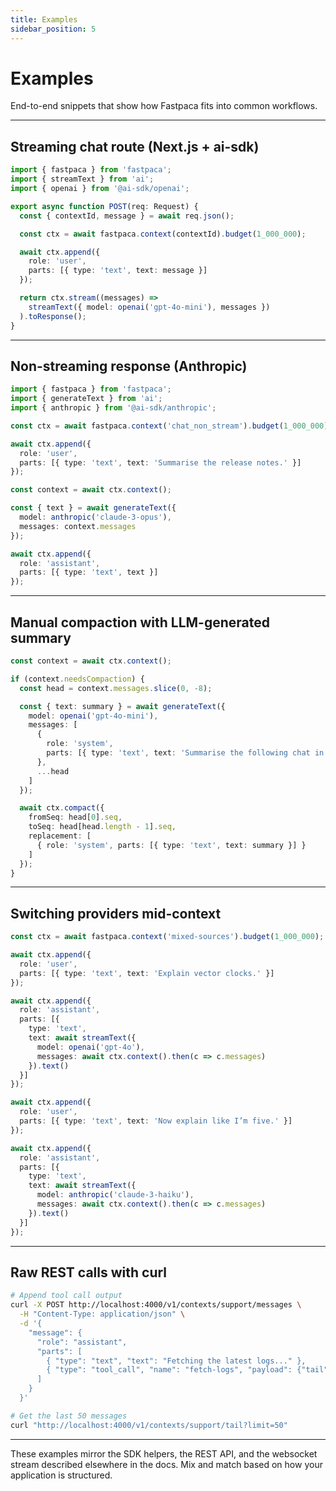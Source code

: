 ```yaml
---
title: Examples
sidebar_position: 5
---
```


# Examples

End-to-end snippets that show how Fastpaca fits into common workflows.

---

## Streaming chat route (Next.js + ai-sdk)

```typescript title="app/api/chat/route.ts"
import { fastpaca } from 'fastpaca';
import { streamText } from 'ai';
import { openai } from '@ai-sdk/openai';

export async function POST(req: Request) {
  const { contextId, message } = await req.json();

  const ctx = await fastpaca.context(contextId).budget(1_000_000);

  await ctx.append({
    role: 'user',
    parts: [{ type: 'text', text: message }]
  });

  return ctx.stream((messages) =>
    streamText({ model: openai('gpt-4o-mini'), messages })
  ).toResponse();
}
```

---

## Non-streaming response (Anthropic)

```typescript
import { fastpaca } from 'fastpaca';
import { generateText } from 'ai';
import { anthropic } from '@ai-sdk/anthropic';

const ctx = await fastpaca.context('chat_non_stream').budget(1_000_000);

await ctx.append({
  role: 'user',
  parts: [{ type: 'text', text: 'Summarise the release notes.' }]
});

const context = await ctx.context();

const { text } = await generateText({
  model: anthropic('claude-3-opus'),
  messages: context.messages
});

await ctx.append({
  role: 'assistant',
  parts: [{ type: 'text', text }]
});
```

---

## Manual compaction with LLM-generated summary

```typescript
const context = await ctx.context();

if (context.needsCompaction) {
  const head = context.messages.slice(0, -8);

  const { text: summary } = await generateText({
    model: openai('gpt-4o-mini'),
    messages: [
      {
        role: 'system',
        parts: [{ type: 'text', text: 'Summarise the following chat in one paragraph.' }]
      },
      ...head
    ]
  });

  await ctx.compact({
    fromSeq: head[0].seq,
    toSeq: head[head.length - 1].seq,
    replacement: [
      { role: 'system', parts: [{ type: 'text', text: summary }] }
    ]
  });
}
```

---

## Switching providers mid-context

```typescript
const ctx = await fastpaca.context('mixed-sources').budget(1_000_000);

await ctx.append({
  role: 'user',
  parts: [{ type: 'text', text: 'Explain vector clocks.' }]
});

await ctx.append({
  role: 'assistant',
  parts: [{
    type: 'text',
    text: await streamText({
      model: openai('gpt-4o'),
      messages: await ctx.context().then(c => c.messages)
    }).text()
  }]
});

await ctx.append({
  role: 'user',
  parts: [{ type: 'text', text: 'Now explain like I’m five.' }]
});

await ctx.append({
  role: 'assistant',
  parts: [{
    type: 'text',
    text: await streamText({
      model: anthropic('claude-3-haiku'),
      messages: await ctx.context().then(c => c.messages)
    }).text()
  }]
});
```

---

## Raw REST calls with curl

```bash
# Append tool call output
curl -X POST http://localhost:4000/v1/contexts/support/messages \
  -H "Content-Type: application/json" \
  -d '{
    "message": {
      "role": "assistant",
      "parts": [
        { "type": "text", "text": "Fetching the latest logs..." },
        { "type": "tool_call", "name": "fetch-logs", "payload": {"tail": 200} }
      ]
    }
  }'
```

```bash
# Get the last 50 messages
curl "http://localhost:4000/v1/contexts/support/tail?limit=50"
```

---

These examples mirror the SDK helpers, the REST API, and the websocket stream described elsewhere in the docs. Mix and match based on how your application is structured.
